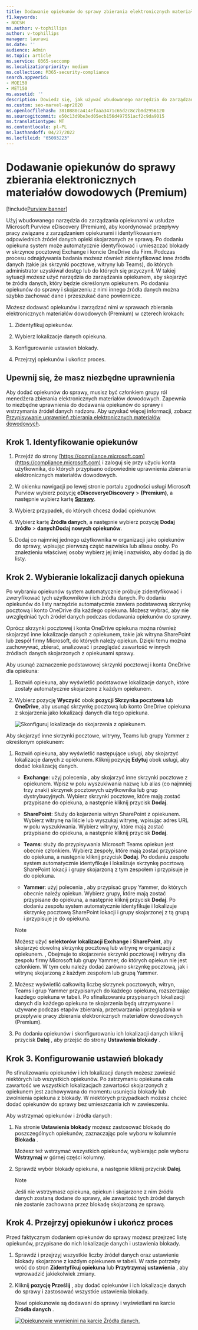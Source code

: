 ```yaml
---
title: Dodawanie opiekunów do sprawy zbierania elektronicznych materiałów dowodowych (Premium)
f1.keywords:
- NOCSH
ms.author: v-tophillips
author: v-tophillips
manager: laurawi
ms.date: ''
audience: Admin
ms.topic: article
ms.service: O365-seccomp
ms.localizationpriority: medium
ms.collection: M365-security-compliance
search.appverid:
- MOE150
- MET150
ms.assetid: ''
description: Dowiedz się, jak używać wbudowanego narzędzia do zarządzania opiekunami w usłudze Microsoft Purview eDiscovery (Premium) do koordynowania przepływów pracy i identyfikowania odpowiednich źródeł danych w danym przypadku.
ms.custom: seo-marvel-apr2020
ms.openlocfilehash: 3810880ca414efaaa3471c65d2c8c7b8d2956120
ms.sourcegitcommit: e50c13d9be3ed05ecb156d497551acf2c9da9015
ms.translationtype: MT
ms.contentlocale: pl-PL
ms.lasthandoff: 04/27/2022
ms.locfileid: "65093223"
---
```

# <a name="add-custodians-to-an-ediscovery-premium-case"></a>Dodawanie opiekunów do sprawy zbierania elektronicznych materiałów dowodowych (Premium)

[!include[Purview banner](../includes/purview-rebrand-banner.md)]

Użyj wbudowanego narzędzia do zarządzania opiekunami w usłudze Microsoft Purview eDiscovery (Premium), aby koordynować przepływy pracy związane z zarządzaniem opiekunami i identyfikowaniem odpowiednich źródeł danych opieki skojarzonych ze sprawą. Po dodaniu opiekuna system może automatycznie identyfikować i umieszczać blokady w skrzynce pocztowej Exchange i koncie OneDrive dla Firm. Podczas procesu odnajdywania badania możesz również zidentyfikować inne źródła danych (takie jak skrzynki pocztowe, witryny lub Teams), do których administrator uzyskiwał dostęp lub do których się przyczynił. W takiej sytuacji możesz użyć narzędzia do zarządzania opiekunem, aby skojarzyć te źródła danych, który będzie określonym opiekunem. Po dodaniu opiekunów do sprawy i skojarzeniu z nimi innego źródła danych można szybko zachować dane i przeszukać dane powiernicze.

Możesz dodawać opiekunów i zarządzać nimi w sprawach zbierania elektronicznych materiałów dowodowych (Premium) w czterech krokach:

1. Zidentyfikuj opiekunów.

2. Wybierz lokalizacje danych opiekuna.

3. Konfigurowanie ustawień blokady.

4. Przejrzyj opiekunów i ukończ proces.

## <a name="make-sure-you-have-the-necessary-permissions"></a>Upewnij się, że masz niezbędne uprawnienia

Aby dodać opiekunów do sprawy, musisz być członkiem grupy ról menedżera zbierania elektronicznych materiałów dowodowych. Zapewnia to niezbędne uprawnienia do dodawania opiekunów do sprawy i wstrzymania źródeł danych nadzoru. Aby uzyskać więcej informacji, zobacz [Przypisywanie uprawnień zbierania elektronicznych materiałów dowodowych](get-started-with-advanced-ediscovery.md#step-2-assign-ediscovery-permissions).

## <a name="step-1-identify-custodians"></a>Krok 1. Identyfikowanie opiekunów

1. Przejdź do strony [https://compliance.microsoft.com](https://compliance.microsoft.com) i zaloguj się przy użyciu konta użytkownika, do których przypisano odpowiednie uprawnienia zbierania elektronicznych materiałów dowodowych.

2. W okienku nawigacji po lewej stronie portalu zgodności usługi Microsoft Purview wybierz pozycję **eDiscoveryeDiscovery** >  **(Premium)**, a następnie wybierz kartę [**Sprawy**](https://go.microsoft.com/fwlink/p/?linkid=2173764).

3. Wybierz przypadek, do których chcesz dodać opiekunów.

4. Wybierz kartę **Źródła danych**, a następnie wybierz pozycję **Dodaj źródło** >  **danychDodaj nowych opiekunów**.

5. Dodaj co najmniej jednego użytkownika w organizacji jako opiekunów do sprawy, wpisując pierwszą część nazwiska lub aliasu osoby. Po znalezieniu właściwej osoby wybierz jej imię i nazwisko, aby dodać ją do listy.

## <a name="step-2-choose-custodian-data-locations"></a>Krok 2. Wybieranie lokalizacji danych opiekuna

Po wybraniu opiekunów system automatycznie próbuje zidentyfikować i zweryfikować tych użytkowników i ich źródła danych. Po dodaniu opiekunów do listy narzędzie automatycznie zawiera podstawową skrzynkę pocztową i konto OneDrive dla każdego opiekuna. Możesz wybrać, aby nie uwzględniać tych źródeł danych podczas dodawania opiekunów do sprawy.

Oprócz skrzynki pocztowej i konta OneDrive opiekuna można również skojarzyć inne lokalizacje danych z opiekunem, takie jak witryna SharePoint lub zespół firmy Microsoft, do których należy opiekun. Dzięki temu można zachowywać, zbierać, analizować i przeglądać zawartość w innych źródłach danych skojarzonych z opiekunami sprawy.

Aby usunąć zaznaczenie podstawowej skrzynki pocztowej i konta OneDrive dla opiekuna:

1. Rozwiń opiekuna, aby wyświetlić podstawowe lokalizacje danych, które zostały automatycznie skojarzone z każdym opiekunem.

2. Wybierz pozycję **Wyczyść** obok **pozycji Skrzynka pocztowa** lub **OneDrive**, aby usunąć skrzynkę pocztową lub konto OneDrive opiekuna z skojarzenia jako lokalizacji danych dla tego opiekuna.

   ![Skonfiguruj lokalizacje do skojarzenia z opiekunem.](../media/ConfigureCustodianLocations.png)

Aby skojarzyć inne skrzynki pocztowe, witryny, Teams lub grupy Yammer z określonym opiekunem:

1. Rozwiń opiekuna, aby wyświetlić następujące usługi, aby skojarzyć lokalizacje danych z opiekunem. Kliknij pozycję **Edytuj** obok usługi, aby dodać lokalizację danych.

   - **Exchange**: użyj polecenia , aby skojarzyć inne skrzynki pocztowe z opiekunem. Wpisz w polu wyszukiwania nazwę lub alias (co najmniej trzy znaki) skrzynek pocztowych użytkownika lub grup dystrybucyjnych. Wybierz skrzynki pocztowe, które mają zostać przypisane do opiekuna, a następnie kliknij przycisk **Dodaj**.

   - **SharePoint**: Służy do kojarzenia witryn SharePoint z opiekunem. Wybierz witrynę na liście lub wyszukaj witrynę, wpisując adres URL w polu wyszukiwania. Wybierz witryny, które mają zostać przypisane do opiekuna, a następnie kliknij przycisk **Dodaj**.

   - **Teams**: służy do przypisywania Microsoft Teams opiekun jest obecnie członkiem. Wybierz zespoły, które mają zostać przypisane do opiekuna, a następnie kliknij przycisk **Dodaj**. Po dodaniu zespołu system automatycznie identyfikuje i lokalizuje skrzynkę pocztową SharePoint lokacji i grupy skojarzoną z tym zespołem i przypisuje je do opiekuna.

   - **Yammer**: użyj polecenia , aby przypisać grupy Yammer, do których obecnie należy opiekun. Wybierz grupy, które mają zostać przypisane do opiekuna, a następnie kliknij przycisk **Dodaj**. Po dodaniu zespołu system automatycznie identyfikuje i lokalizuje skrzynkę pocztową SharePoint lokacji i grupy skojarzonej z tą grupą i przypisuje je do opiekuna.

   > [!NOTE]
   > Możesz użyć **selektorów lokalizacji Exchange** i **SharePoint**, aby skojarzyć dowolną skrzynkę pocztową lub witrynę w organizacji z opiekunem. , Obejmuje to skojarzenie skrzynki pocztowej i witryny dla zespołu firmy Microsoft lub grupy Yammer, do których opiekun nie jest członkiem. W tym celu należy dodać zarówno skrzynkę pocztową, jak i witrynę skojarzoną z każdym zespołem lub grupą Yammer.

2. Możesz wyświetlić całkowitą liczbę skrzynek pocztowych, witryn, Teams i grup Yammer przypisanych do każdego opiekuna, rozszerzając każdego opiekuna w tabeli. Po sfinalizowaniu przypisanych lokalizacji danych dla każdego opiekuna te skojarzenia będą utrzymywane i używane podczas etapów zbierania, przetwarzania i przeglądania w przepływie pracy zbierania elektronicznych materiałów dowodowych (Premium).

3. Po dodaniu opiekunów i skonfigurowaniu ich lokalizacji danych kliknij przycisk **Dalej** , aby przejść do strony **Ustawienia blokady** .  

## <a name="step-3-configure-hold-settings"></a>Krok 3. Konfigurowanie ustawień blokady

 Po sfinalizowaniu opiekunów i ich lokalizacji danych możesz zawiesić niektórych lub wszystkich opiekunów. Po zatrzymaniu opiekuna cała zawartość we wszystkich lokalizacjach zawartości skojarzonych z opiekunem jest zachowywana do momentu usunięcia blokady lub zwolnienia opiekuna z blokady. W niektórych przypadkach możesz chcieć dodać opiekunów do sprawy bez umieszczania ich w zawieszeniu.

Aby wstrzymać opiekunów i źródła danych:

1. Na stronie **Ustawienia blokady** możesz zastosować blokadę do poszczególnych opiekunów, zaznaczając pole wyboru w kolumnie **Blokada** .

   Możesz też wstrzymać wszystkich opiekunów, wybierając pole wyboru **Wstrzymaj** w górnej części kolumny.

2. Sprawdź wybór blokady opiekuna, a następnie kliknij przycisk **Dalej**.

   > [!NOTE]
   > Jeśli nie wstrzymasz opiekuna, opiekun i skojarzone z nim źródła danych zostaną dodane do sprawy, ale zawartość tych źródeł danych nie zostanie zachowana przez blokadę skojarzoną ze sprawą.

## <a name="step-4-review-the-custodians-and-complete-the-process"></a>Krok 4. Przejrzyj opiekunów i ukończ proces

Przed faktycznym dodaniem opiekunów do sprawy możesz przejrzeć listę opiekunów, przypisane do nich lokalizacje danych i ustawienia blokady.

1. Sprawdź i przejrzyj wszystkie liczby źródeł danych oraz ustawienie blokady skojarzone z każdym opiekunem w tabeli. W razie potrzeby wróć do stron **Zidentyfikuj opiekuna** lub **Przytrzymaj ustawienia** , aby wprowadzić jakiekolwiek zmiany.

2. Kliknij **pozycję Prześlij** , aby dodać opiekunów i ich lokalizacje danych do sprawy i zastosować wszystkie ustawienia blokady.

   Nowi opiekunowie są dodawani do sprawy i wyświetlani na karcie **Źródła danych** .

   [![Opiekunowie wymienini na karcie Źródła danych.](../media/DataSourcesTab.png) ](../media/DataSourcesTab.png#lightbox)
